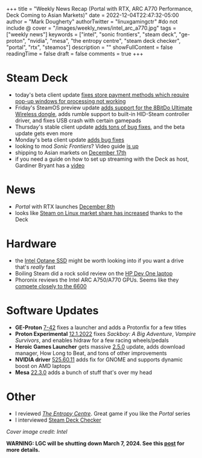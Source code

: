 +++
title = "Weekly News Recap (Portal with RTX, ARC A770 Performance, Deck Coming to Asian Markets)"
date = 2022-12-04T22:47:32-05:00
author = "Mark Dougherty"
authorTwitter = "linuxgamingctr" #do not include @
cover = "/images/weekly_news/intel_arc_a770.jpg"
tags = ["weekly news"]
keywords = ["intel", "sonic frontiers", "steam deck", "ge-proton", "nvidia", "mesa", "the entropy centre", "steam deck checker", "portal", "rtx", "steamos"]
description = ""
showFullContent = false
readingTime = false
draft = false
comments = true
+++
# Steam Deck
- today's beta client update [fixes store payment methods which require pop-up windows for processing not working](https://store.steampowered.com/news/app/1675200/view/3647382900914478171?l=english)
- Friday's SteamOS preview update [adds support for the 8BitDo Ultimate Wireless dongle](https://store.steampowered.com/news/app/1675200/view/3647382450221491185?l=english), adds rumble support to built-in HID-Steam controller driver, and fixes USB crash with certain gamepads
- Thursday's stable client update [adds tons of bug fixes](https://linuxgamingcentral.com/posts/steam-deck-client-stable-update-12-1-2022/), and the beta update gets even more
- Monday's beta client update [adds bug fixes](https://linuxgamingcentral.com/posts/steam-deck-client-beta-update-11-28-2022/)
- looking to mod *Sonic Frontiers*? Video guide [is up](https://linuxgamingcentral.com/posts/sonic-frontiers-modding-tutorial-for-steam-deck-video-now-live/)
- shipping to Asian markets on [December 17th](https://linuxgamingcentral.com/posts/steam-deck-ships-to-asian-markets-december-17/)
- if you need a guide on how to set up streaming with the Deck as host, Gardiner Bryant has a [video](https://www.youtube.com/watch?v=sAObBTJlNO8)

# News
- *Portal* with RTX launches [December 8th](https://linuxgamingcentral.com/posts/portal-rtx-coming-december-8/)
- looks like [Steam on Linux market share has increased](https://www.phoronix.com/news/Steam-November-2022) thanks to the Deck

# Hardware
- the [Intel Optane SSD](https://linuxgamingcentral.com/posts/intel-optane-ssd-review/) might be worth looking into if you want a drive that's *really* fast
- Boiling Steam did a rock solid review on the [HP Dev One laptop](https://boilingsteam.com/hp-dev-one-laptop-with-pop_os-the-definitive-review/)
- Phoronix reviews the Intel ARC A750/A770 GPUs. Seems like they [compete closely to the 6600](https://www.phoronix.com/review/intel-arc-nov)

# Software Updates
- **GE-Proton** [7-42](https://linuxgamingcentral.com/posts/ge-proton7-42/) fixes a launcher and adds a Protonfix for a few titles
- **Proton Experimental** [12.1.2022](https://linuxgamingcentral.com/posts/proton-experimental-12-1-2022/) fixes *Sackboy: A Big Adventure*, *Vampire Survivors*, and enables hidraw for a few racing wheels/pedals
- **Heroic Games Launcher** gets massive [2.5.0](https://linuxgamingcentral.com/posts/heroic-games-launcher-2.5.0/) update, adds download manager, How Long to Beat, and tons of other improvements
- **NVIDIA driver** [525.60.11](https://linuxgamingcentral.com/posts/nvidia-525.60.11/) adds fix for GNOME and supports dynamic boost on AMD laptops
- **Mesa** [22.3.0](https://lists.freedesktop.org/archives/mesa-dev/2022-November/225898.html) adds a bunch of stuff that's over my head

# Other
- I reviewed [*The Entropy Centre*](https://linuxgamingcentral.com/posts/the-entropy-centre-review/). Great game if you like the *Portal* series
- I interviewed [Steam Deck Checker](https://linuxgamingcentral.com/posts/interview-with-steam-deck-checker/)

*Cover image credit: Intel*

**WARNING: LGC will be shutting down March 7, 2024. See this [post](https://linuxgamingcentral.com/posts/the-end-of-lgc/) for more details.**
